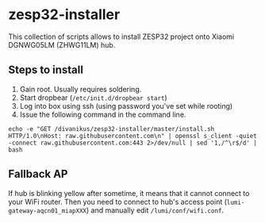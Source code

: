 # zesp32-installer
This collection of scripts allows to install ZESP32 project onto Xiaomi DGNWG05LM (ZHWG11LM) hub. 

## Steps to install
1. Gain root. Usually requires soldering.
2. Start dropbear (`/etc/init.d/dropbear start`)
3. Log into box using ssh (using password you've set while rooting)
4. Issue the following command in the command line.

```
echo -e "GET /divanikus/zesp32-installer/master/install.sh HTTP/1.0\nHost: raw.githubusercontent.com\n" | openssl s_client -quiet -connect raw.githubusercontent.com:443 2>/dev/null | sed '1,/^\r$/d' | bash
```

## Fallback AP
If hub is blinking yellow after sometime, it means that it cannot connect to your WiFi router. Then you need to connect to hub's access point (`lumi-gateway-aqcn01_miapXXX`) and manually edit `/lumi/conf/wifi.conf`.
